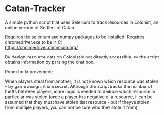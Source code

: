 # Catan-Tracker
A simple python script that uses Selenium to track resources in Colonist, an online version of Settlers of Catan.

Requires the selenium and numpy packages to be installed. 
Requires chromedriver.exe to be in C:\
https://chromedriver.chromium.org/

By design, resource data on Colonist is not directly accessible, so the script obtains information by parsing the chat box.

Room for Improvement:

When players steal from another, it is not known which resource was stolen - by game design, it is a secret.
Although the script tracks the number of thefts between players, more logic is needed to deduce which resource in particular was stolen
(once a player has negative of a resource, it can be assumed that they must have stolen that resource - but if theyve stolen from multiple players, you can not be sure who they stole it from)
